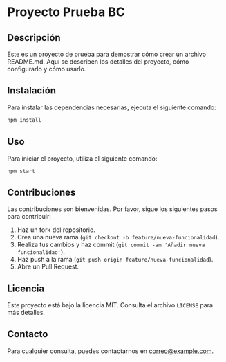 # Proyecto Prueba BC

## Descripción
Este es un proyecto de prueba para demostrar cómo crear un archivo README.md. Aquí se describen los detalles del proyecto, cómo configurarlo y cómo usarlo.

## Instalación
Para instalar las dependencias necesarias, ejecuta el siguiente comando:

```bash
npm install
```

## Uso
Para iniciar el proyecto, utiliza el siguiente comando:

```bash
npm start
```

## Contribuciones
Las contribuciones son bienvenidas. Por favor, sigue los siguientes pasos para contribuir:

1. Haz un fork del repositorio.
2. Crea una nueva rama (`git checkout -b feature/nueva-funcionalidad`).
3. Realiza tus cambios y haz commit (`git commit -am 'Añadir nueva funcionalidad'`).
4. Haz push a la rama (`git push origin feature/nueva-funcionalidad`).
5. Abre un Pull Request.

## Licencia
Este proyecto está bajo la licencia MIT. Consulta el archivo `LICENSE` para más detalles.

## Contacto
Para cualquier consulta, puedes contactarnos en [correo@example.com](mailto:correo@example.com).
